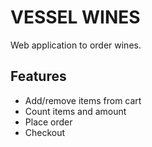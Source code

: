 # VESSEL WINES
Web application to order wines.

## Features

- Add/remove items from cart
- Count items and amount
- Place order
- Checkout
